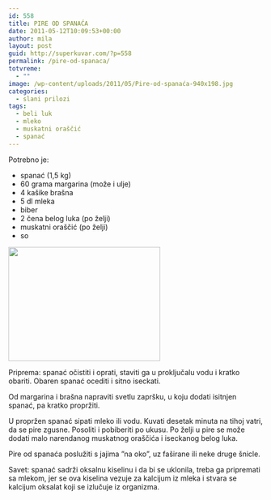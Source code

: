 ```yaml
---
id: 558
title: PIRE OD SPANAĆA
date: 2011-05-12T10:09:53+00:00
author: mila
layout: post
guid: http://superkuvar.com/?p=558
permalink: /pire-od-spanaca/
totvreme:
  - ""
image: /wp-content/uploads/2011/05/Pire-od-spanaća-940x198.jpg
categories:
  - slani prilozi
tags:
  - beli luk
  - mleko
  - muskatni oraščić
  - spanać
---
```

Potrebno je:

  * spanać (1,5 kg)
  * 60 grama margarina (može i ulje)
  * 4 kašike brašna
  * 5 dl mleka
  * biber
  * 2 čena belog luka (po želji)
  * muskatni oraščić (po želji)
  * so

<img class="alignnone size-medium wp-image-2650" title="Pire od spanaća" src="/wp-content/uploads/2011/05/Pire-od-spanaća-300x225.jpg" alt="" width="300" height="225" /> 

Priprema: spanać očistiti i oprati, staviti ga u proključalu vodu i kratko obariti. Obaren spanać ocediti i sitno iseckati.

Od margarina i brašna napraviti svetlu zapršku, u koju dodati isitnjen spanać, pa kratko propržiti.

U propržen spanać sipati mleko ili vodu. Kuvati desetak minuta na tihoj vatri, da se pire zgusne. Posoliti i pobiberiti po ukusu. Po želji u pire se može dodati malo narendanog muskatnog oraščića i iseckanog belog luka.

Pire od spanaća poslužiti s jajima &#8221;na oko&#8221;, uz faširane ili neke druge šnicle.

Savet: spanać sadrži oksalnu kiselinu i da bi se uklonila, treba ga pripremati sa mlekom, jer se ova kiselina vezuje za kalcijum iz mleka i stvara se kalcijum oksalat koji se izlučuje iz organizma.